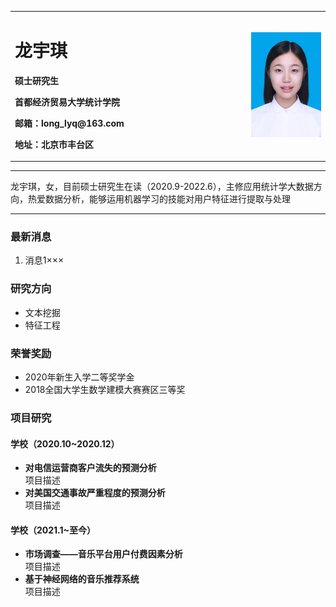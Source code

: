 <html lang="en"><head>
    <meta charset="UTF-8">
    <title></title>

<table border="0">
  <tbody><tr>
    <td width="75%">
      <h1>龙宇琪</h1>
      <p><b>硕士研究生</b></p>
      <p><b>首都经济贸易大学统计学院</b></p>
      <p><b>邮箱：long_lyq@163.com</b></p>
      <p><b>地址：北京市丰台区</b></p>
    </td>
    <td width="25%">
      <img src="/照片.jpg" width="100%">
    </td>
  </tr>
</tbody></table>
</div>

<hr>
<p>龙宇琪，女，目前硕士研究生在读（2020.9-2022.6），主修应用统计学大数据方向，热爱数据分析，能够运用机器学习的技能对用户特征进行提取与处理

</p>
<hr>
<h3>最新消息</h3>
<ol>
<li>消息1×××</li>
</ol>
<h3>研究方向</h3>
<ul>
<li>文本挖掘</li>
<li>特征工程</li>
</ul>
<h3>荣誉奖励</h3>
<ul>
<li>2020年新生入学二等奖学金</li>
<li>2018全国大学生数学建模大赛赛区三等奖</li>
</ul>
<h3>项目研究</h3>
<h4>学校（2020.10~2020.12）</h4>
<ul>
<li><strong>对电信运营商客户流失的预测分析</strong><br>项目描述</li>
<li><strong>对美国交通事故严重程度的预测分析</strong><br>项目描述</li>
</ul>
<h4>学校（2021.1~至今）</h4>
<ul>
<li><strong>市场调查——音乐平台用户付费因素分析</strong><br>项目描述</li>
<li><strong>基于神经网络的音乐推荐系统</strong><br>项目描述</li>
</ul>
</body></html>
